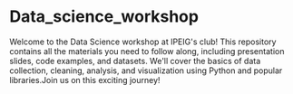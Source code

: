 # Data_science_workshop
Welcome to the Data Science workshop at IPEIG's club! This repository contains all the materials you need to follow along, including presentation slides, code examples, and datasets. We'll cover the basics of data collection, cleaning, analysis, and visualization using Python and popular libraries.Join us on this exciting journey!
